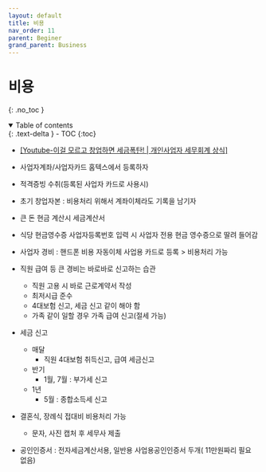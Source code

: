 ```yaml
---
layout: default
title: 비용
nav_order: 11
parent: Beginer
grand_parent: Business
---
```


# 비용
{: .no_toc }

<details open markdown="block">
  <summary>
    Table of contents
  </summary>
  {: .text-delta }
- TOC
{:toc}
</details>
<!------------------------------------ STEP ------------------------------------>

* [[Youtube-이걸 모르고 창업하면 세금폭탄! | 개인사업자 세무회계 상식]](https://www.youtube.com/watch?v=0Tn_Kwu1W_s)

* 사업자계좌/사업자카드 홈텍스에서 등록하자 
+ 적격증빙 수취(등록된 사업자 카드로 사용시)
* 초기 창업자본 : 비용처리 위해서 계좌이체라도 기록을 남기자

* 큰 돈 현금 계산시 세금계산서

* 식당 현금영수증 사업자등록번호 입력 시 사업자 전용 현금 영수증으로 딸려 들어감

* 사업자 경비 : 핸드폰 비용 자동이체 사업용 카드로 등록 > 비용처리 가능

* 직원 급여 등 큰 경비는 바로바로 신고하는 습관
  * 직원 고용 시 바로 근로계약서 작성
  * 최저시급 준수
  * 4대보험 신고, 세금 신고 같이 해야 함
  * 가족 같이 일할 경우 가족 급여 신고(절세 가능)


* 세금 신고 
  * 매달
    * 직원 4대보험 취득신고, 급여 세금신고
  * 반기
    * 1월, 7월 : 부가세 신고
  * 1년
    * 5월 : 종합소득세 신고

* 결혼식, 장례식 접대비 비용처리 가능
  * 문자, 사진 캡처 후 세무사 제출 

* 공인인증서 : 전자세금계산서용, 일반용 사업용공인인증서 두개( 11만원짜리 필요 없음)